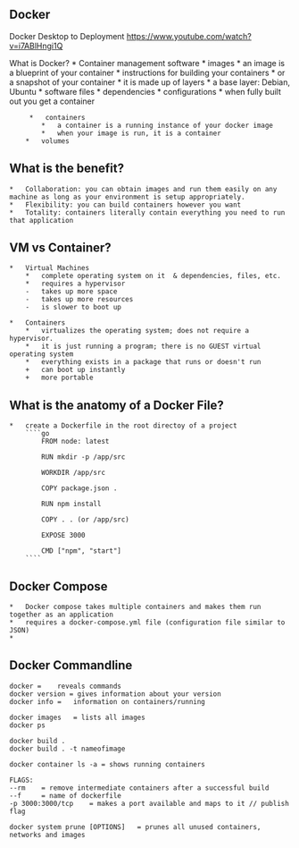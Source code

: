 ## Docker

Docker Desktop to Deployment
https://www.youtube.com/watch?v=i7ABlHngi1Q

What is Docker?
    *   Container management software
        *   images
            *   an image is a blueprint of your container
            *   instructions for building your containers
            *   or a snapshot of your container
            *   it is made up of layers
                *   a base layer: Debian, Ubuntu
                *   software files
                *   dependencies
                *   configurations
            *   when fully built out you get a container

         *   containers
            *   a container is a running instance of your docker image
            *   when your image is run, it is a container
        *   volumes

## What is the benefit?
    *   Collaboration: you can obtain images and run them easily on any machine as long as your environment is setup appropriately.
    *   Flexibility: you can build containers however you want
    *   Totality: containers literally contain everything you need to run that application

## VM vs Container?
    *   Virtual Machines
        *   complete operating system on it  & dependencies, files, etc.
        *   requires a hypervisor
        -   takes up more space
        -   takes up more resources
        -   is slower to boot up

    *   Containers
        *   virtualizes the operating system; does not require a hypervisor. 
        *   it is just running a program; there is no GUEST virtual operating system 
        *   everything exists in a package that runs or doesn't run
        +   can boot up instantly
        +   more portable

## What is the anatomy of a Docker File?
    *   create a Dockerfile in the root directoy of a project
        ````go
            FROM node: latest

            RUN mkdir -p /app/src

            WORKDIR /app/src

            COPY package.json .

            RUN npm install

            COPY . . (or /app/src)

            EXPOSE 3000

            CMD ["npm", "start"]
        ````

## Docker Compose
    *   Docker compose takes multiple containers and makes them run together as an application
    *   requires a docker-compose.yml file (configuration file similar to JSON)
    *   

## Docker Commandline
    docker =    reveals commands
    docker version = gives information about your version
    docker info =   information on containers/running

    docker images   = lists all images
    docker ps 

    docker build .  
    docker build . -t nameofimage

    docker container ls -a = shows running containers

    FLAGS:
    --rm    = remove intermediate containers after a successful build
    --f     = name of dockerfile
    -p 3000:3000/tcp    = makes a port available and maps to it // publish flag

    docker system prune [OPTIONS]   = prunes all unused containers, networks and images